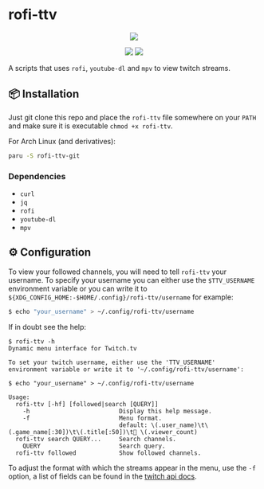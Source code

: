 # rofi-ttv

<p align="center">
  <img src="https://i.imgur.com/e2vdSts.png">
</p>

<p align="center">
  <a href="./LICENSE.md"><img src="https://img.shields.io/badge/license-MIT-blue.svg"></a>
  <a href="https://aur.archlinux.org/packages/rofi-ttv-git/"><img src="https://img.shields.io/aur/version/rofi-ttv-git"></a>
</p>

A scripts that uses `rofi`, `youtube-dl` and `mpv` to view twitch streams.

## 📦 Installation

Just git clone this repo and place the `rofi-ttv` file somewhere on your `PATH` and make sure it is executable `chmod +x rofi-ttv`.

For Arch Linux (and derivatives):

```sh
paru -S rofi-ttv-git
```

### Dependencies

- `curl`
- `jq`
- `rofi`
- `youtube-dl`
- `mpv`

## ⚙️ Configuration

To view your followed channels, you will need to tell `rofi-ttv` your username. To specify your username you can either use the `$TTV_USERNAME` environment variable or you can write it to `${XDG_CONFIG_HOME:-$HOME/.config}/rofi-ttv/username` for example:

```sh
$ echo "your_username" > ~/.config/rofi-ttv/username
```

If in doubt see the help:

<!-- help start -->

```console
$ rofi-ttv -h
Dynamic menu interface for Twitch.tv

To set your twitch username, either use the 'TTV_USERNAME'
environment variable or write it to '~/.config/rofi-ttv/username':

$ echo "your_username" > ~/.config/rofi-ttv/username

Usage:
  rofi-ttv [-hf] [followed|search [QUERY]]
    -h                         Display this help message.
    -f                         Menu format.
                               default: \(.user_name)\t\(.game_name[:30])\t\(.title[:50])\t👤 \(.viewer_count)
  rofi-ttv search QUERY...     Search channels.
    QUERY                      Search query.
  rofi-ttv followed            Show followed channels.
```

<!-- help end -->

To adjust the format with which the streams appear in the menu, use the `-f` option, a list of fields can be found in the [twitch api docs](https://dev.twitch.tv/docs/api/reference/#get-streams).
